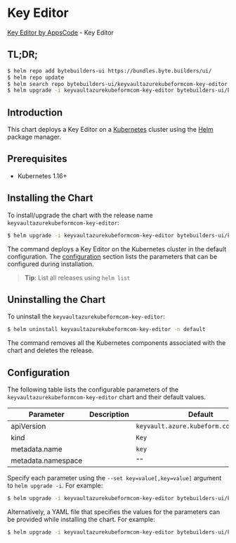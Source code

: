 # Key Editor

[Key Editor by AppsCode](https://byte.builders) - Key Editor

## TL;DR;

```bash
$ helm repo add bytebuilders-ui https://bundles.byte.builders/ui/
$ helm repo update
$ helm search repo bytebuilders-ui/keyvaultazurekubeformcom-key-editor --version=v0.4.16
$ helm upgrade -i keyvaultazurekubeformcom-key-editor bytebuilders-ui/keyvaultazurekubeformcom-key-editor -n default --create-namespace --version=v0.4.16
```

## Introduction

This chart deploys a Key Editor on a [Kubernetes](http://kubernetes.io) cluster using the [Helm](https://helm.sh) package manager.

## Prerequisites

- Kubernetes 1.16+

## Installing the Chart

To install/upgrade the chart with the release name `keyvaultazurekubeformcom-key-editor`:

```bash
$ helm upgrade -i keyvaultazurekubeformcom-key-editor bytebuilders-ui/keyvaultazurekubeformcom-key-editor -n default --create-namespace --version=v0.4.16
```

The command deploys a Key Editor on the Kubernetes cluster in the default configuration. The [configuration](#configuration) section lists the parameters that can be configured during installation.

> **Tip**: List all releases using `helm list`

## Uninstalling the Chart

To uninstall the `keyvaultazurekubeformcom-key-editor`:

```bash
$ helm uninstall keyvaultazurekubeformcom-key-editor -n default
```

The command removes all the Kubernetes components associated with the chart and deletes the release.

## Configuration

The following table lists the configurable parameters of the `keyvaultazurekubeformcom-key-editor` chart and their default values.

|     Parameter      | Description |                      Default                      |
|--------------------|-------------|---------------------------------------------------|
| apiVersion         |             | <code>keyvault.azure.kubeform.com/v1alpha1</code> |
| kind               |             | <code>Key</code>                                  |
| metadata.name      |             | <code>key</code>                                  |
| metadata.namespace |             | <code>""</code>                                   |


Specify each parameter using the `--set key=value[,key=value]` argument to `helm upgrade -i`. For example:

```bash
$ helm upgrade -i keyvaultazurekubeformcom-key-editor bytebuilders-ui/keyvaultazurekubeformcom-key-editor -n default --create-namespace --version=v0.4.16 --set apiVersion=keyvault.azure.kubeform.com/v1alpha1
```

Alternatively, a YAML file that specifies the values for the parameters can be provided while
installing the chart. For example:

```bash
$ helm upgrade -i keyvaultazurekubeformcom-key-editor bytebuilders-ui/keyvaultazurekubeformcom-key-editor -n default --create-namespace --version=v0.4.16 --values values.yaml
```
